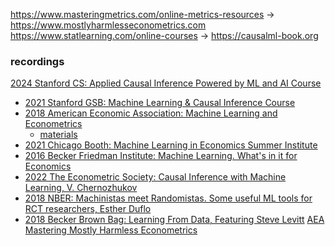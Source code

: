 <https://www.masteringmetrics.com/online-metrics-resources> -> <https://www.mostlyharmlesseconometrics.com>
<https://www.statlearning.com/online-courses> -> <https://causalml-book.org>

### recordings

[2024 Stanford CS: Applied Causal Inference Powered by ML and AI Course](https://stanford-msande228.github.io/winter23/calendar)
- [2021 Stanford GSB: Machine Learning & Causal Inference Course](https://www.gsb.stanford.edu/faculty-research/labs-initiatives/sil/research/methods/ai-machine-learning/short-course)
- [2018 American Economic Association: Machine Learning and Econometrics](https://www.aeaweb.org/conference/cont-ed/2018-webcasts)
  - [materials](https://drive.google.com/drive/folders/1SEEOMluxBcSAb_tsDYgcLFtOQaeWtkLp)
- [2021 Chicago Booth: Machine Learning in Economics Summer Institute](https://www.youtube.com/playlist?list=PLjzPdttd_sxFEwgDWR0jspg7CTV5mBxzl)
- [2016 Becker Friedman Institute: Machine Learning. What's in it for Economics](https://www.youtube.com/playlist?list=PLSSQ1ikQ6KGhTwxYcD05SW8_ZH4xnCBoX)
- [2022 The Econometric Society: Causal Inference with Machine Learning, V. Chernozhukov](https://www.youtube.com/watch?v=g-xf50C_Ryg&t=7s)
- [2018 NBER: Machinistas meet Randomistas. Some useful ML tools for RCT researchers, Esther Duflo](https://www.nber.org/lecture/2018-masters-lecture-esther-duflo-meet-randomistas-useful-ml-tools-empirical-researchers)
- [2018 Becker Brown Bag: Learning From Data, Featuring Steve Levitt](https://www.youtube.com/watch?v=2EH1D3nhOGI)
[AEA Mastering Mostly Harmless Econometrics](https://www.aeaweb.org/conference/cont-ed/2020-webcasts)


